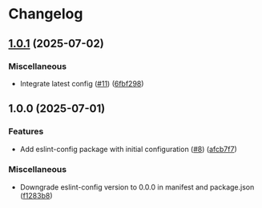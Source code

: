 # Changelog

## [1.0.1](https://github.com/nadlejs/config/compare/eslint-config/v1.0.0...eslint-config/v1.0.1) (2025-07-02)


### Miscellaneous

* Integrate latest config ([#11](https://github.com/nadlejs/config/issues/11)) ([6fbf298](https://github.com/nadlejs/config/commit/6fbf2982484b57e809c2ad3d384ff9ea51031bd8))

## 1.0.0 (2025-07-01)


### Features

* Add eslint-config package with initial configuration ([#8](https://github.com/nadlejs/config/issues/8)) ([afcb7f7](https://github.com/nadlejs/config/commit/afcb7f71bea9b5d3f577bb4ca44566aad7cf7080))


### Miscellaneous

* Downgrade eslint-config version to 0.0.0 in manifest and package.json ([f1283b8](https://github.com/nadlejs/config/commit/f1283b84b513135e48f9fa4259faaafc817e6380))
